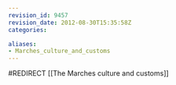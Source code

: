 ```yaml
---
revision_id: 9457
revision_date: 2012-08-30T15:35:58Z
categories:

aliases:
- Marches_culture_and_customs
---
```


#REDIRECT [[The Marches culture and customs]]